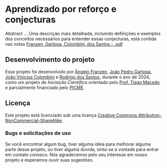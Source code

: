 # Aprendizado por reforço e conjecturas


Abstract ...  Uma descrição mais detalhada, incluindo definições e exemplos dos conceitos necessários para entender essas conjecturas, está contida nas notas [Franzen, Garlopa, Colombini, dos Santos - .pdf]().


## Desenvolvimento do projeto

Esse projeto foi desenvolvido por [Ângelo Franzen](https://github.com/angelofranzen), [João Pedro Garlopa](https://github.com/JPEGarlopa), [João Vinicius Colombini](https://github.com/Jvfc745) e [Rodrigo dos Santos](https://github.com/Rodrigo5677), durante o ano de 2024, como um projeto de _Iniciação Científica_ orientado pelo [Prof. Tiago Macedo](https://github.com/tiagormacedo) e parcialmente financiado pelo [PICME](https://picme.obmep.org.br).


## Licença

Este projeto está licenciado sob uma licença [Creative Commons Attribution-NonCommercial-ShareAlike]().


### Bugs e solicitações de uso

Se você encontrar algum bug, tiver alguma ideia para melhorar alguma parte desse projeto, ou tiver alguma dúvida, sinta-se à vontade para entrar em contato conosco.  Nós agradecemos pelo seu interesse em nosso projeto e esperamos ouvir suas sugestões.
